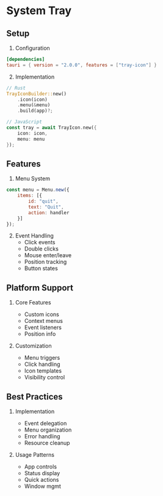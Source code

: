# System Tray

## Setup
1. Configuration
```toml
[dependencies]
tauri = { version = "2.0.0", features = ["tray-icon"] }
```

2. Implementation
```rust
// Rust
TrayIconBuilder::new()
	.icon(icon)
	.menu(&menu)
	.build(app)?;

// JavaScript
const tray = await TrayIcon.new({
	icon: icon,
	menu: menu
});
```

## Features
1. Menu System
```javascript
const menu = Menu.new({
	items: [{
		id: "quit",
		text: "Quit",
		action: handler
	}]
});
```

2. Event Handling
	 - Click events
	 - Double clicks
	 - Mouse enter/leave
	 - Position tracking
	 - Button states

## Platform Support
1. Core Features
	 - Custom icons
	 - Context menus
	 - Event listeners
	 - Position info

2. Customization
	 - Menu triggers
	 - Click handling
	 - Icon templates
	 - Visibility control

## Best Practices
1. Implementation
	 - Event delegation
	 - Menu organization
	 - Error handling
	 - Resource cleanup

2. Usage Patterns
	 - App controls
	 - Status display
	 - Quick actions
	 - Window mgmt